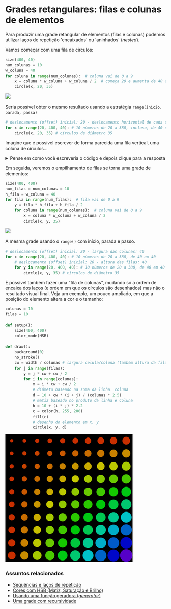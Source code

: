# Grades retangulares: filas e colunas de elementos

Para produzir uma grade retangular de elementos (filas e colunas) podemos utilizar laços de repetição 'encaixados' ou 'aninhados' (*nested*).

Vamos começar com uma fila de círculos:

```python
size(400, 40)
num_colunas = 10
w_coluna = 40
for coluna in range(num_colunas):  # coluna vai de 0 a 9
    x = coluna * w_coluna + w_coluna / 2  # começa 20 e aumenta de 40 em 40
    circle(x, 20, 35)
```

![](assets/fila.png)

Seria possível obter o mesmo resultado usando a estratégia `range(inicio, parada, passa)`

```python
# deslocamento (offset) inicial: 20 - deslocamento horizontal de cada círculo: 40 
for x in range(20, 400, 40): # 10 números de 20 a 380, incluso, de 40 em 40
    circle(x, 20, 35) # círculos de diâmetro 35
```

Imagine que é possível escrever de forma parecida uma fila vertical, uma coluna de círculos... 

<details>
  <summary>Pense em como você escreveria o código e depois clique para a resposta</summary>

<pre>
size(400, 400) 
for fila in range(num_filas):  # fila vai de 0 a 9
    y = fila * h_fila + h_fila / 2
    circle(20, y, 35)
# deslocamento (offset) inicial: 20 - deslocamente vertical de cada círculo: 40
for y in range(20, 400, 40): # 10 números de 20 a 380, incluso, de 40 em 40 
    ellipse(20, y, 35, 35) # círculos de diâmetro 35 
</pre>

</details>

Em seguida, veremos o empilhamento de filas se torna uma grade de elementos:

```python
size(400, 400)
num_filas = num_colunas = 10
h_fila = w_coluna = 40
for fila in range(num_filas):  # fila vai de 0 a 9
    y = fila * h_fila + h_fila / 2
    for coluna in range(num_colunas):  # coluna vai de 0 a 9
        x = coluna * w_coluna + w_coluna / 2
        circle(x, y, 35)
```

![](assets/grade.png)

A mesma grade usando o `range()` com início, parada e passo.

```python
# deslocamento (offset) inicial: 20 - largura das colunas: 40 
for x in range(20, 400, 40): # 10 números de 20 a 380, de 40 em 40
    # deslocamento (offset) inicial: 20 - altura das filas: 40  
    for y in range(20, 400, 40): # 10 números de 20 a 380, de 40 em 40
        circle(x, y, 35) # círculos de diâmetro 35
```

É possível também fazer uma "fila de colunas", mudando só a ordem de encaixa dos laços (e ordem em que os círculos são desenhados) mas não o resultado visual final. Veja um exemplo, um pouco ampliado, em que a posição do elemento altera a cor e o tamanho:

```python
colunas = 10
filas = 10

def setup():  
    size(400, 400)
    color_mode(HSB)

def draw():
    background(0)
    no_stroke()
    cw = width / colunas # largura celula/coluna (também altura da fila)
    for j in range(filas):
        y = j * cw + cw / 2
        for i in range(colunas):
            x = i * cw + cw / 2
            # diâmeto baseado na soma da linha  coluna
            d = 10 + cw * (i + j) / (colunas * 2.5)
            # matiz baseado no produto da linha e coluna
            h = 10 + (i * j) * 2.2
            c = color(h, 255, 200)
            fill(c)
            # desenho do elemento em x, y
            circle(x, y, d)
```

![](assets/grade_colorida.png)

### Assuntos relacionados

- [Sequências e laços de repetição](lacos_py.md)
- [Cores com HSB (Matiz, Saturação e Brilho)](cores_HSB.md)
- [Usando uma função geradora (*generator*)](grades2.md)
- [Uma grade com recursividade](https://abav.lugaralgum.com/material-aulas/Processing-Python-py5/recursao_py.html#uma-grade-recursiva)
